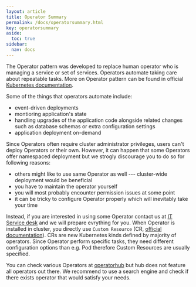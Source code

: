 ```yaml
---
layout: article
title: Operator Summary
permalink: /docs/operatorsummary.html
key: operatorsummary
aside:
  toc: true
sidebar:
  nav: docs
---
```


The Operator pattern was developed to replace human operator who is managing a service or set of services. Operators automate taking care about repeatable tasks. More on Operator pattern can be found in official [Kubernetes documentation](https://kubernetes.io/docs/concepts/extend-kubernetes/operator/).

Some of the things that operators automate include:
- event-driven deployments
- montioring application's state
- handling upgrades of the application code alongside related changes such as database schemas or extra configuration settings
- application deployment on-demand

Since Operators often require cluster administrator privileges, users can't deploy Operators or their own. However, it can happen that some Operators offer namespaced deployment but we strogly discourage you to do so for following reasons:
- others might like to use same Operator as well --- cluster-wide deployment would be beneficial
- you have to maintain the operator yourself
- you will most probably encounter permission issues at some point
- it can be tricky to configure Operator properly which will inevitably take your time

Instead, if you are interested in using some Operator contact us at <a href="mailto:k8s@ics.muni.cz">IT Service desk</a> and we will prepare evrything for you. When Operator is installed in cluster, you directly use `Custom Resource` (CR, [official documentation](https://kubernetes.io/docs/concepts/extend-kubernetes/api-extension/custom-resources/)). CRs are new Kubernetes kinds defined by majority of operators. Since Operator perform specific tasks, they need different configuration options than e.g. Pod therefore Custom Resources are usually specified.

You can check various Operators at [operatorhub](https://operatorhub.io) but hub does not feature all operators out there. We recommend to use a search engine and check if there exists operator that would satisfy your needs.  
